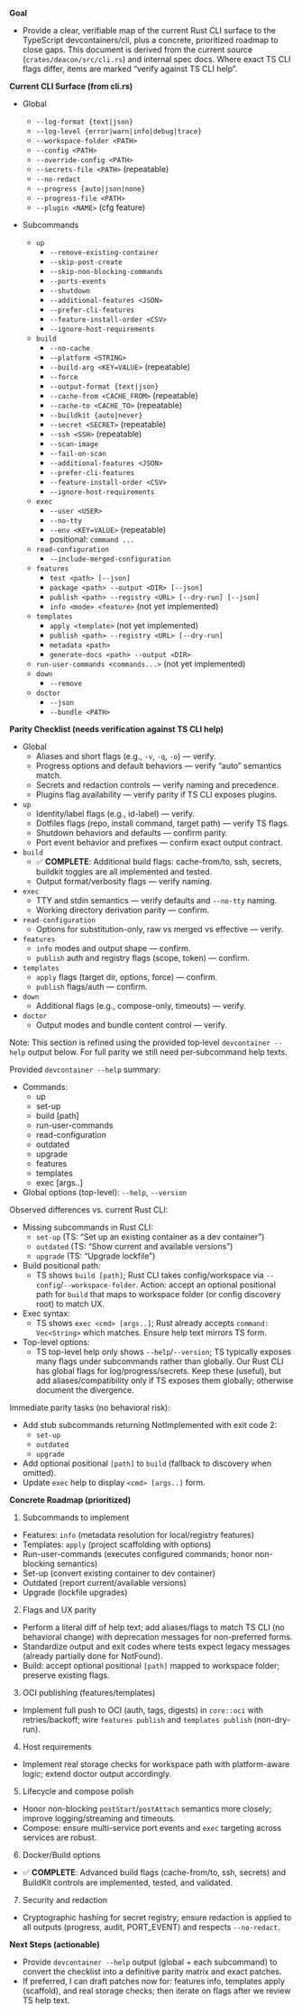 **Goal**
- Provide a clear, verifiable map of the current Rust CLI surface to the TypeScript devcontainers/cli, plus a concrete, prioritized roadmap to close gaps. This document is derived from the current source (`crates/deacon/src/cli.rs`) and internal spec docs. Where exact TS CLI flags differ, items are marked “verify against TS CLI help”.

**Current CLI Surface (from cli.rs)**
- Global
  - `--log-format {text|json}`
  - `--log-level {error|warn|info|debug|trace}`
  - `--workspace-folder <PATH>`
  - `--config <PATH>`
  - `--override-config <PATH>`
  - `--secrets-file <PATH>` (repeatable)
  - `--no-redact`
  - `--progress {auto|json|none}`
  - `--progress-file <PATH>`
  - `--plugin <NAME>` (cfg feature)

- Subcommands
  - `up`
    - `--remove-existing-container`
    - `--skip-post-create`
    - `--skip-non-blocking-commands`
    - `--ports-events`
    - `--shutdown`
    - `--additional-features <JSON>`
    - `--prefer-cli-features`
    - `--feature-install-order <CSV>`
    - `--ignore-host-requirements`
  - `build`
    - `--no-cache`
    - `--platform <STRING>`
    - `--build-arg <KEY=VALUE>` (repeatable)
    - `--force`
    - `--output-format {text|json}`
    - `--cache-from <CACHE_FROM>` (repeatable)
    - `--cache-to <CACHE_TO>` (repeatable)
    - `--buildkit {auto|never}`
    - `--secret <SECRET>` (repeatable)
    - `--ssh <SSH>` (repeatable)
    - `--scan-image`
    - `--fail-on-scan`
    - `--additional-features <JSON>`
    - `--prefer-cli-features`
    - `--feature-install-order <CSV>`
    - `--ignore-host-requirements`
  - `exec`
    - `--user <USER>`
    - `--no-tty`
    - `--env <KEY=VALUE>` (repeatable)
    - positional: `command ...`
  - `read-configuration`
    - `--include-merged-configuration`
  - `features`
    - `test <path> [--json]`
    - `package <path> --output <DIR> [--json]`
    - `publish <path> --registry <URL> [--dry-run] [--json]`
    - `info <mode> <feature>` (not yet implemented)
  - `templates`
    - `apply <template>` (not yet implemented)
    - `publish <path> --registry <URL> [--dry-run]`
    - `metadata <path>`
    - `generate-docs <path> --output <DIR>`
  - `run-user-commands <commands...>` (not yet implemented)
  - `down`
    - `--remove`
  - `doctor`
    - `--json`
    - `--bundle <PATH>`

**Parity Checklist (needs verification against TS CLI help)**
- Global
  - Aliases and short flags (e.g., `-v`, `-q`, `-o`) — verify.
  - Progress options and default behaviors — verify “auto” semantics match.
  - Secrets and redaction controls — verify naming and precedence.
  - Plugins flag availability — verify parity if TS CLI exposes plugins.
- `up`
  - Identity/label flags (e.g., id-label) — verify.
  - Dotfiles flags (repo, install command, target path) — verify TS flags.
  - Shutdown behaviors and defaults — confirm parity.
  - Port event behavior and prefixes — confirm exact output contract.
- `build`
  - ✅ **COMPLETE**: Additional build flags: cache-from/to, ssh, secrets, buildkit toggles are all implemented and tested.
  - Output format/verbosity flags — verify naming.
- `exec`
  - TTY and stdin semantics — verify defaults and `--no-tty` naming.
  - Working directory derivation parity — confirm.
- `read-configuration`
  - Options for substitution-only, raw vs merged vs effective — verify.
- `features`
  - `info` modes and output shape — confirm.
  - `publish` auth and registry flags (scope, token) — confirm.
- `templates`
  - `apply` flags (target dir, options, force) — confirm.
  - `publish` flags/auth — confirm.
- `down`
  - Additional flags (e.g., compose-only, timeouts) — verify.
- `doctor`
  - Output modes and bundle content control — verify.

Note: This section is refined using the provided top‑level `devcontainer --help` output below. For full parity we still need per‑subcommand help texts.

Provided `devcontainer --help` summary:
- Commands:
  - up
  - set-up
  - build [path]
  - run-user-commands
  - read-configuration
  - outdated
  - upgrade
  - features
  - templates
  - exec <cmd> [args..]
- Global options (top-level): `--help`, `--version`

Observed differences vs. current Rust CLI:
- Missing subcommands in Rust CLI:
  - `set-up` (TS: “Set up an existing container as a dev container”)
  - `outdated` (TS: “Show current and available versions”)
  - `upgrade` (TS: “Upgrade lockfile”)
- Build positional path:
  - TS shows `build [path]`; Rust CLI takes config/workspace via `--config`/`--workspace-folder`. Action: accept an optional positional path for `build` that maps to workspace folder (or config discovery root) to match UX.
- Exec syntax:
  - TS shows `exec <cmd> [args..]`; Rust already accepts `command: Vec<String>` which matches. Ensure help text mirrors TS form.
- Top-level options:
  - TS top-level help only shows `--help`/`--version`; TS typically exposes many flags under subcommands rather than globally. Our Rust CLI has global flags for log/progress/secrets. Keep these (useful), but add aliases/compatibility only if TS exposes them globally; otherwise document the divergence.

Immediate parity tasks (no behavioral risk):
- Add stub subcommands returning NotImplemented with exit code 2:
  - `set-up`
  - `outdated`
  - `upgrade`
- Add optional positional `[path]` to `build` (fallback to discovery when omitted).
- Update `exec` help to display `<cmd> [args..]` form.

**Concrete Roadmap (prioritized)**
1) Subcommands to implement
  - Features: `info` (metadata resolution for local/registry features)
  - Templates: `apply` (project scaffolding with options)
  - Run-user-commands (executes configured commands; honor non-blocking semantics)
  - Set-up (convert existing container to dev container)
  - Outdated (report current/available versions)
  - Upgrade (lockfile upgrades)

2) Flags and UX parity
  - Perform a literal diff of help text; add aliases/flags to match TS CLI (no behavioral change) with deprecation messages for non-preferred forms.
  - Standardize output and exit codes where tests expect legacy messages (already partially done for NotFound).
  - Build: accept optional positional `[path]` mapped to workspace folder; preserve existing flags.

3) OCI publishing (features/templates)
  - Implement full push to OCI (auth, tags, digests) in `core::oci` with retries/backoff; wire `features publish` and `templates publish` (non-dry-run).

4) Host requirements
  - Implement real storage checks for workspace path with platform-aware logic; extend doctor output accordingly.

5) Lifecycle and compose polish
  - Honor non-blocking `postStart`/`postAttach` semantics more closely; improve logging/streaming and timeouts.
  - Compose: ensure multi-service port events and `exec` targeting across services are robust.

6) Docker/Build options
  - ✅ **COMPLETE**: Advanced build flags (cache-from/to, ssh, secrets) and BuildKit controls are implemented, tested, and validated.

7) Security and redaction
  - Cryptographic hashing for secret registry; ensure redaction is applied to all outputs (progress, audit, PORT_EVENT) and respects `--no-redact`.

**Next Steps (actionable)**
- Provide `devcontainer --help` output (global + each subcommand) to convert the checklist into a definitive parity matrix and exact patches.
- If preferred, I can draft patches now for: features info, templates apply (scaffold), and real storage checks; then iterate on flags after we review TS help text.
